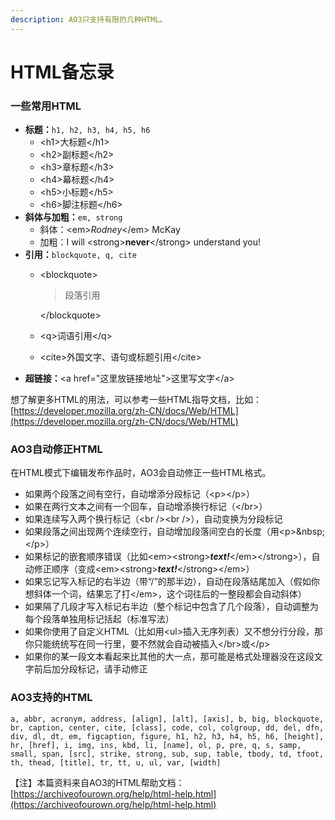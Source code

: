 ```yaml
---
description: AO3只支持有限的几种HTML。
---
```


# HTML备忘录

### 一些常用HTML

* **标题：**`h1, h2, h3, h4, h5, h6`
  * \<h1>大标题\</h1>
  * \<h2>副标题\</h2>
  * \<h3>章标题\</h3>
  * \<h4>幕标题\</h4>
  * \<h5>小标题\</h5>
  * \<h6>脚注标题\</h6>
* **斜体与加粗：**`em, strong`
  * 斜体：\<em>_Rodney_\</em> McKay
  * 加粗：I will \<strong>**never**\</strong> understand you!
* **引用：**`blockquote, q, cite`
  *   \<blockquote>

      > 段落引用

      \</blockquote>
  * \<q>词语引用\</q>
  * \<cite>外国文字、语句或标题引用\</cite>
* **超链接：**\<a href="这里放链接地址">这里写文字\</a>

想了解更多HTML的用法，可以参考一些HTML指导文档，比如：[https://developer.mozilla.org/zh-CN/docs/Web/HTML](https://developer.mozilla.org/zh-CN/docs/Web/HTML)

### AO3自动修正HTML

在HTML模式下编辑发布作品时，AO3会自动修正一些HTML格式。

* 如果两个段落之间有空行，自动增添分段标记（\<p>\</p>）
* 如果在两行文本之间有一个回车，自动增添换行标记（\</br>）
* 如果连续写入两个换行标记（\<br />\<br />），自动变换为分段标记
* 如果段落之间出现两个连续空行，自动增加段落间空白的长度（用\<p>\&nbsp;\</p>）
* 如果标记的嵌套顺序错误（比如\<em>\<strong>_**text!**_\</em>\</strong>），自动修正顺序（变成\<em>\<strong>_**text!**_\</strong>\</em>）
* 如果忘记写入标记的右半边（带“/”的那半边），自动在段落结尾加入（假如你想斜体一个词，结果忘了打\</em>，这个词往后的一整段都会自动斜体）
* 如果隔了几段才写入标记右半边（整个标记中包含了几个段落），自动调整为每个段落单独用标记括起（标准写法）
* 如果你使用了自定义HTML（比如用\<ul>插入无序列表）又不想分行分段，那你只能统统写在同一行里，要不然就会自动被插入\</br>或\</p>
* 如果你的某一段文本看起来比其他的大一点，那可能是格式处理器没在这段文字前后加分段标记，请手动修正

### AO3支持的HTML

`a, abbr, acronym, address, [align], [alt], [axis], b, big, blockquote, br, caption, center, cite, [class], code, col, colgroup, dd, del, dfn, div, dl, dt, em, figcaption, figure, h1, h2, h3, h4, h5, h6, [height], hr, [href], i, img, ins, kbd, li, [name], ol, p, pre, q, s, samp, small, span, [src], strike, strong, sub, sup, table, tbody, td, tfoot, th, thead, [title], tr, tt, u, ul, var, [width]`



【注】本篇资料来自AO3的HTML帮助文档：[https://archiveofourown.org/help/html-help.html](https://archiveofourown.org/help/html-help.html)
